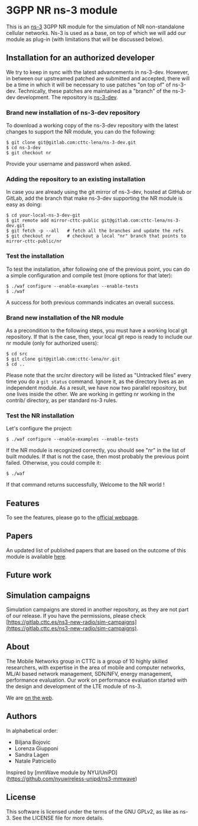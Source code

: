 # 3GPP NR ns-3 module #

This is an [ns-3](https://www.nsnam.org "ns-3 Website") 3GPP NR module for the
simulation of NR non-standalone cellular networks. Ns-3 is used as a base,
on top of which we will add our module as plug-in (with limitations that will
be discussed below).

## Installation for an authorized developer

We try to keep in sync with the latest advancements in ns-3-dev. However, in
between our upstreamed patched are submitted and accepted, there will be a time
in which it will be necessary to use patches "on top of" of ns-3-dev. Technically,
these patches are maintained as a "branch" of the ns-3-dev development.
The repository is
[ns-3-dev](https://gitlab.com/cttc-lena/ns-3-dev/tree/nr).

### Brand new installation of ns-3-dev repository

To download a working copy of the ns-3-dev repository with the latest changes
to support the NR module, you can do the following:

```
$ git clone git@gitlab.com:cttc-lena/ns-3-dev.git
$ cd ns-3-dev
$ git checkout nr
```

Provide your username and password when asked.

### Adding the repository to an existing installation

In case you are already using the git mirror of ns-3-dev, hosted at GitHub or GitLab,
add the branch that make ns-3-dev supporting the NR module is easy as doing:

```
$ cd your-local-ns-3-dev-git
$ git remote add mirror-cttc-public git@gitlab.com:cttc-lena/ns-3-dev.git 
$ git fetch -p --all   # fetch all the branches and update the refs
$ git checkout nr      # checkout a local "nr" branch that points to mirror-cttc-public/nr
```


### Test the installation
To test the installation, after following one of the previous point, you can do
a simple configuration and compile test (more options for that later):

```
$ ./waf configure --enable-examples --enable-tests
$ ./waf
```

A success for both previous commands indicates an overall success.

### Brand new installation of the NR module

As a precondition to the following steps, you must have a working local git
repository. If that is the case, then, your local git repo is ready to include
our nr module (only for authorized users):

```
$ cd src
$ git clone git@gitlab.com:cttc-lena/nr.git
$ cd ..
```

Please note that the src/nr directory will be listed as "Untracked files" every
time you do a `git status` command. Ignore it, as the directory lives as an
independent module. As a result, we have now two parallel repository, but one
lives inside the other. We are working in getting nr working in the contrib/
directory, as per standard ns-3 rules.

### Test the NR installation

Let's configure the project:

```
$ ./waf configure --enable-examples --enable-tests
```

If the NR module is recognized correctly, you should see "nr" in the list of
built modules. If that is not the case, then most probably the previous
point failed. Otherwise, you could compile it:

```
$ ./waf
```

If that command returns successfully, Welcome to the NR world !

## Features

To see the features, please go to the [official webpage](https://cttc-lena.gitlab.io/5g-lena-website/features/).

## Papers

An updated list of published papers that are based on the outcome of this module is available [here](https://cttc-lena.gitlab.io/5g-lena-website/papers/).

## Future work

## Simulation campaigns

Simulation campaigns are stored in another repository, as they are not part of
our release. If you have the permissions, please check
[https://gitlab.cttc.es/ns3-new-radio/sim-campaigns](https://gitlab.cttc.es/ns3-new-radio/sim-campaigns).

## About

The Mobile Networks group in CTTC is a group of 10 highly skilled researchers, with expertise in the area of mobile and computer networks, ML/AI based network management, SDN/NFV, energy management, performance evaluation. Our work on performance evaluation started with the design and development of the LTE module of ns-3.

We are [on the web](https://cttc-lena.gitlab.io/5g-lena-website/about/).

## Authors ##

In alphabetical order:

- Biljana Bojovic
- Lorenza Giupponi
- Sandra Lagen
- Natale Patriciello

Inspired by [mmWave module by NYU/UniPD] (https://github.com/nyuwireless-unipd/ns3-mmwave)

## License ##

This software is licensed under the terms of the GNU GPLv2, as like as ns-3.
See the LICENSE file for more details.
